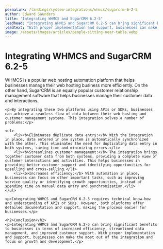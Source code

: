 ```yaml
---
permalink: /landings/system-integrations/whmcs/sugarcrm-6-2-5
author: Edward Saunders
title: "Integrating WHMCS and SugarCRM 6.2-5"
leadhead: "Integrating WHMCS and SugarCRM 6.2-5 can bring significant benefits to businesses in terms of increased efficiency, streamlined data management, and improved customer support"
leadtext: "With proper implementation and support, businesses can make the most out of the integration and focus on growth and development."
image: /assets/images/articles/people-sitting-near-table.webp
---
```

<div class="arttext">	<h1>Integrating WHMCS and SugarCRM 6.2-5</h1>
	<p>WHMCS is a popular web hosting automation platform that helps businesses manage their web hosting business more efficiently. On the other hand, SugarCRM is an equally popular customer relationship management software that helps businesses manage their customer data and interactions.</p>

	<p>By integrating these two platforms using APIs or SDKs, businesses can achieve a seamless flow of data between their web hosting and customer management systems. This integration solves a number of problems:</p>

	<ul>
		<li><b>Eliminates duplicate data entry:</b> With the integration in place, data entered in one system is automatically synchronized with the other. This eliminates the need for duplicating data entry in both systems, saving time and minimizing errors.</li>
		<li><b>Streamlines customer management:</b> The integration brings together customer data from both systems, providing a complete view of customer interactions and activities. This helps businesses in providing better customer support and identifying opportunities for upselling and cross-selling.</li>
		<li><b>Increases efficiency:</b> With automation in place, businesses can focus on other important tasks, such as improving service quality or identifying growth opportunities, instead of spending time on manual data entry and synchronization.</li>
	</ul>

	<p>Integrating WHMCS and SugarCRM 6.2-5 requires technical know-how and understanding of APIs or SDKs. However, both platforms offer detailed documentation and support, making the process easier for businesses.</p>

	<h2>Conclusion</h2>
	<p>Integrating WHMCS and SugarCRM 6.2-5 can bring significant benefits to businesses in terms of increased efficiency, streamlined data management, and improved customer support. With proper implementation and support, businesses can make the most out of the integration and focus on growth and development.</p>
</div>